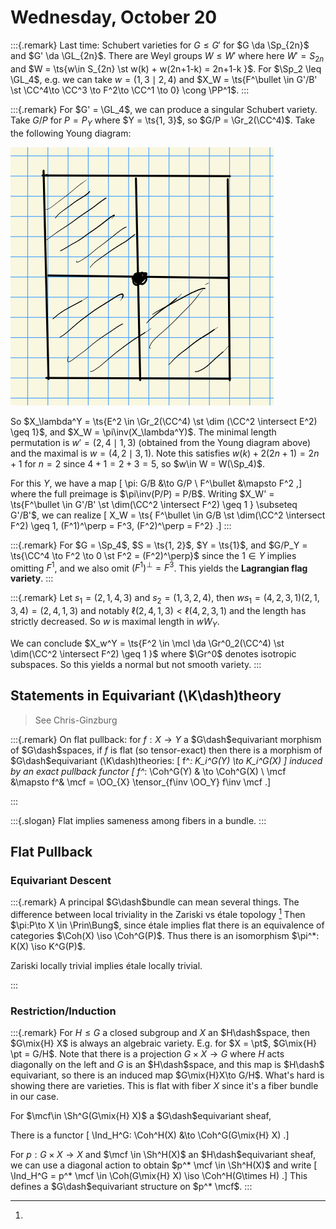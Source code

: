 # Wednesday, October 20


:::{.remark}
Last time: Schubert varieties for $G \leq G'$ for $G \da \Sp_{2n}$ and $G' \da \GL_{2n}$.
There are Weyl groups $W \leq W'$ where here $W' = S_{2n}$ and $W = \ts{w\in S_{2n} \st w(k) + w(2n+1-k) = 2n+1-k }$.
For $\Sp_2 \leq \GL_4$, e.g. we can take $w = (1,3 \mid 2, 4)$ and $X_W = \ts{F^\bullet \in G'/B' \st \CC^4\to \CC^3 \to F^2\to \CC^1 \to 0} \cong \PP^1$.
:::


:::{.remark}
For $G' = \GL_4$, we can produce a singular Schubert variety.
Take $G/P$ for $P = P_Y$ where $Y = \ts{1, 3}$, so $G/P = \Gr_2(\CC^4)$.
Take the following Young diagram:

![](figures/2021-10-20_14-03-50.png)

<!-- Xournal file: /home/zack/SparkleShare/github.com/Notes/Class_Notes/2021/Fall/FlagVarieties/sections/figures/2021-10-20_14-02.xoj -->

So $X_\lambda^Y = \ts{E^2 \in \Gr_2(\CC^4) \st \dim (\CC^2 \intersect E^2) \geq 1}$, and $X_W = \pi\inv(X_\lambda^Y)$.
The minimal length permutation is $w' = (2,4 \mid 1,3)$ (obtained from the Young diagram above) and the maximal is $w=(4,2 \mid 3, 1)$.
Note this satisfies $w(k) + 2(2n +1) = 2n + 1$ for $n=2$ since $4+1 = 2+3 = 5$, so $w\in W = W(\Sp_4)$.

For this $Y$, we have a map
\[
\pi: G/B &\to G/P \\
F^\bullet &\mapsto F^2
,\]
where the full preimage is $\pi\inv(P/P) = P/B$.
Writing $X_W' = \ts{F^\bullet \in G'/B' \st \dim(\CC^2 \intersect F^2) \geq 1 } \subseteq G'/B'$, we can realize
\[
X_W = \ts{ F^\bullet \in G/B \st \dim(\CC^2 \intersect F^2) \geq 1, (F^1)^\perp = F^3, (F^2)^\perp = F^2}
.\]
:::


:::{.remark}
For $G = \Sp_4$, $S = \ts{1, 2}$, $Y = \ts{1}$, and $G/P_Y = \ts{\CC^4 \to F^2 \to 0 \st F^2 = (F^2)^\perp}$ since the $1\in Y$ implies omitting $F^1$, and we also omit $(F^1)^\perp = F^3$.
This yields the **Lagrangian flag variety**.
:::


:::{.remark}
Let $s_1 = (2,1,4,3)$ and $s_2 = (1,3,2,4)$, then $ws_1 = (4,2,3,1)(2,1,3,4) = (2,4,1,3)$ and notably $\ell(2,4,1,3) < \ell(4,2,3,1)$ and the length has strictly decreased.
So $w$ is maximal length in $wW_Y$.

We can conclude $X_w^Y = \ts{F^2 \in \mcl \da \Gr^0_2(\CC^4) \st \dim(\CC^2 \intersect F^2) \geq 1  }$ where $\Gr^0$ denotes isotropic subspaces.
So this yields a normal but not smooth variety.
:::

## Statements in Equivariant \(\K\dash\)theory 

> See Chris-Ginzburg


:::{.remark}
On flat pullback: for $f:X\to Y$ a $G\dash$equivariant morphism of $G\dash$spaces, if $f$ is flat (so tensor-exact) then there is a morphism of $G\dash$equivariant \(\K\dash\)theories:
\[
f^*: K_i^G(Y) \to K_i^G(X)
\]
induced by an exact pullback functor
\[
f^*: \Coh^G(Y) & \to \Coh^G(X) \\
\mcf &\mapsto f^& \mcf = \OO_{X} \tensor_{f\inv \OO_Y} f\inv \mcf
.\]

:::


:::{.slogan}
Flat implies sameness among fibers in a bundle.
:::

## Flat Pullback


### Equivariant Descent


:::{.remark}
A principal $G\dash$bundle can mean several things.
The difference between local triviality in the Zariski vs étale topology
[^zar_impl]
Then $\pi:P\to X \in \Prin\Bung$, since étale implies flat there is an equivalence of categories $\Coh(X) \iso \Coh^G(P)$.
Thus there is an isomorphism $\pi^*: K(X) \iso K^G(P)$.

[^zar_impl]: 
Zariski locally trivial implies étale locally trivial.

:::

### Restriction/Induction

:::{.remark}
For $H \leq G$ a closed subgroup and $X$ an $H\dash$space, then $G\mix{H} X$ is always an algebraic variety.
E.g. for $X = \pt$, $G\mix{H} \pt = G/H$.
Note that there is a projection $G\times X \to G$ where $H$ acts diagonally on the left and $G$ is an $H\dash$space, and this map is $H\dash$ equivariant, so there is an induced map $G\mix{H}X\to G/H$.
What's hard is showing there are varieties.
This is flat with fiber $X$ since it's a fiber bundle in our case.

For $\mcf\in \Sh^G(G\mix{H} X)$ a $G\dash$equivariant sheaf, 

There is a functor
\[
\Ind_H^G: \Coh^H(X) &\to \Coh^G(G\mix{H} X)
.\]

For $p:G\times X\to X$ and $\mcf \in \Sh^H(X)$ an $H\dash$equivariant sheaf, we can use a diagonal action to obtain $p^* \mcf \in \Sh^H(X)$ and write
\[
\Ind_H^G = p^* \mcf \in \Coh(G\mix{H} X) \iso \Coh^H(G\times H)
.\]
This defines a $G\dash$equivariant structure on $p^* \mcf$.
:::




